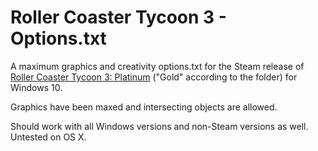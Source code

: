 # Roller Coaster Tycoon 3 - Options.txt

A maximum graphics and creativity options.txt for the Steam release of [Roller Coaster Tycoon 3: Platinum](http://store.steampowered.com/app/2700/) ("Gold" according to the folder) for Windows 10.

Graphics have been maxed and intersecting objects are allowed.

Should work with all Windows versions and non-Steam versions as well. Untested on OS X.
